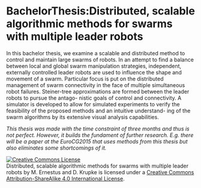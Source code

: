 BachelorThesis:Distributed, scalable algorithmic methods for swarms with multiple leader robots
==============


In this bachelor thesis, we examine a scalable and distributed method to control and
maintain large swarms of robots. In an attempt to find a balance between local and global
swarm manipulation strategies, independent, externally controlled leader robots are used to
influence the shape and movement of a swarm. Particular focus is put on the distributed
management of swarm connectivity in the face of multiple simultaneous robot failures.
Steiner-tree approximations are formed between the leader robots to pursue the antago-
nistic goals of control and connectivity. A simulator is developed to allow for simulated
experiments to verify the feasibility of the proposed methods and an intuitive understand-
ing of the swarm algorithms by its extensive visual analysis capabilities.

*This thesis was made with the time constraint of three months and thus is not perfect. However, it builds the fundament of further research. E.g. there will be a paper at the EuroCG2015 that uses methods from this thesis but also eliminates some shortcomings of it.*


<a rel="license" href="http://creativecommons.org/licenses/by-sa/4.0/"><img alt="Creative Commons License" style="border-width:0" src="https://i.creativecommons.org/l/by-sa/4.0/88x31.png" /></a><br /><span xmlns:dct="http://purl.org/dc/terms/" href="http://purl.org/dc/dcmitype/Text" property="dct:title" rel="dct:type">Distributed, scalable algorithmic methods for swarms with multiple leader robots</span> by <span xmlns:cc="http://creativecommons.org/ns#" property="cc:attributionName">M. Ernestus and D. Krupke</span> is licensed under a <a rel="license" href="http://creativecommons.org/licenses/by-sa/4.0/">Creative Commons Attribution-ShareAlike 4.0 International License</a>.
